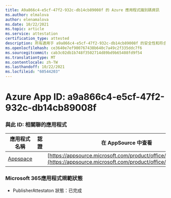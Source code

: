 ```yaml
---
title: A9a866c4-e5cf-47f2-932c-db14cb89008f 的 Azure 應用程式識別碼資訊
ms.author: elmalova
author: elenamalova
ms.date: 10/22/2021
ms.topic: article
ms.service: attestation
certification_type: attested
description: 所有適用于 a9a866c4-e5cf-47f2-932c-db14cb89008f 的安全性和符合性資訊資訊。
ms.openlocfilehash: ce3640e7ef900767438b640c7a49c2f335ddc7f6
ms.sourcegitcommit: cab3c02db1b748f3502714d89bd9b65408fd9f54
ms.translationtype: MT
ms.contentlocale: zh-TW
ms.lasthandoff: 10/22/2021
ms.locfileid: "60544203"
---
```

# <a name="azure-app-id-a9a866c4-e5cf-47f2-932c-db14cb89008f"></a>Azure App ID: a9a866c4-e5cf-47f2-932c-db14cb89008f


### <a name="apps-associated-with-this-id"></a>與此 ID: 相關聯的應用程式
| **應用程式名稱** | **認證** | **在 AppSource 中查看** |
|--------------|---------------|-----------------------|
| [Appspace](https://docs.microsoft.com/microsoft-365-app-certification/forward/WA200001738) |  | [https://appsource.microsoft.com/product/office/WA200001738](https://appsource.microsoft.com/product/office/WA200001738) |

### <a name="microsoft-365-app-compliance-status"></a>Microsoft 365應用程式規範狀態
- PublisherAttestaton 狀態：已完成
